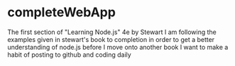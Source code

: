 # completeWebApp
The first section of "Learning Node.js" 4e by Stewart
I am following the examples given in stewart's book to completion in order to get a better understanding of node.js before I move onto another book
I want to make a habit of posting to github and coding daily
